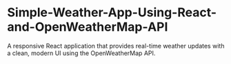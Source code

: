# Simple-Weather-App-Using-React-and-OpenWeatherMap-API
 A responsive React application that provides real-time weather updates with a clean, modern UI using the OpenWeatherMap API.
